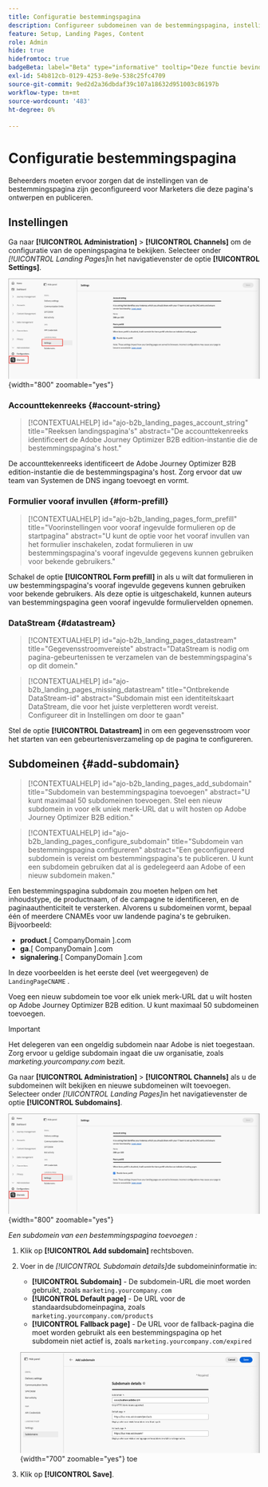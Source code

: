 ```yaml
---
title: Configuratie bestemmingspagina
description: Configureer subdomeinen van de bestemmingspagina, instellingen van de formuliervoorinvulling en gegevensstreams om publicatie van campagnewebpagina's in Journey Optimizer B2B edition mogelijk te maken.
feature: Setup, Landing Pages, Content
role: Admin
hide: true
hidefromtoc: true
badgeBeta: label="Beta" type="informative" tooltip="Deze functie bevindt zich momenteel in een beperkte bètaversie"
exl-id: 54b812cb-0129-4253-8e9e-538c25fc4709
source-git-commit: 9ed2d2a36dbdaf39c107a18632d951003c86197b
workflow-type: tm+mt
source-wordcount: '483'
ht-degree: 0%

---
```


# Configuratie bestemmingspagina

Beheerders moeten ervoor zorgen dat de instellingen van de bestemmingspagina zijn geconfigureerd voor Marketers die deze pagina&#39;s ontwerpen en publiceren.

## Instellingen

Ga naar **[!UICONTROL Administration]** > **[!UICONTROL Channels]** om de configuratie van de openingspagina te bekijken. Selecteer onder _[!UICONTROL Landing Pages]_&#x200B;in het navigatievenster de optie **[!UICONTROL Settings]**.

![ het Bestaan van pagina montages ](./assets/config-landing-pages-settings.png){width="800" zoomable="yes"}

### Accounttekenreeks {#account-string}

>[!CONTEXTUALHELP]
>id="ajo-b2b_landing_pages_account_string"
>title="Reeksen landingspagina&#39;s"
>abstract="De accounttekenreeks identificeert de Adobe Journey Optimizer B2B edition-instantie die de bestemmingspagina&#39;s host."

De accounttekenreeks identificeert de Adobe Journey Optimizer B2B edition-instantie die de bestemmingspagina&#39;s host. Zorg ervoor dat uw team van Systemen de DNS ingang toevoegt en vormt.

### Formulier vooraf invullen {#form-prefill}

>[!CONTEXTUALHELP]
>id="ajo-b2b_landing_pages_form_prefill"
>title="Voorinstellingen voor vooraf ingevulde formulieren op de startpagina"
>abstract="U kunt de optie voor het vooraf invullen van het formulier inschakelen, zodat formulieren in uw bestemmingspagina&#39;s vooraf ingevulde gegevens kunnen gebruiken voor bekende gebruikers."

Schakel de optie **[!UICONTROL Form prefill]** in als u wilt dat formulieren in uw bestemmingspagina&#39;s vooraf ingevulde gegevens kunnen gebruiken voor bekende gebruikers. Als deze optie is uitgeschakeld, kunnen auteurs van bestemmingspagina geen vooraf ingevulde formuliervelden opnemen.

### DataStream {#datastream}

>[!CONTEXTUALHELP]
>id="ajo-b2b_landing_pages_datastream"
>title="Gegevensstroomvereiste"
>abstract="DataStream is nodig om pagina-gebeurtenissen te verzamelen van de bestemmingspagina&#39;s op dit domein."

>[!CONTEXTUALHELP]
>id="ajo-b2b_landing_pages_missing_datastream"
>title="Ontbrekende DataStream-id"
>abstract="Subdomain mist een identiteitskaart DataStream, die voor het juiste verpletteren wordt vereist. Configureer dit in Instellingen om door te gaan"

Stel de optie **[!UICONTROL Datastream]** in om een gegevensstroom voor het starten van een gebeurtenisverzameling op de pagina te configureren.

## Subdomeinen {#add-subdomain}

>[!CONTEXTUALHELP]
>id="ajo-b2b_landing_pages_add_subdomain"
>title="Subdomein van bestemmingspagina toevoegen"
>abstract="U kunt maximaal 50 subdomeinen toevoegen. Stel een nieuw subdomein in voor elk uniek merk-URL dat u wilt hosten op Adobe Journey Optimizer B2B edition."

>[!CONTEXTUALHELP]
>id="ajo-b2b_landing_pages_configure_subdomain"
>title="Subdomein van bestemmingspagina configureren"
>abstract="Een geconfigureerd subdomein is vereist om bestemmingspagina&#39;s te publiceren. U kunt een subdomein gebruiken dat al is gedelegeerd aan Adobe of een nieuw subdomein maken."

Een bestemmingspagina subdomain zou moeten helpen om het inhoudstype, de productnaam, of de campagne te identificeren, en de paginaauthenticiteit te versterken. Alvorens u subdomeinen vormt, bepaal één of meerdere CNAMEs voor uw landende pagina&#39;s te gebruiken. Bijvoorbeeld:

* **product**.[ CompanyDomain ].com
* **ga**.[ CompanyDomain ].com
* **signalering**.[ CompanyDomain ].com

In deze voorbeelden is het eerste deel (vet weergegeven) de `LandingPageCNAME` .

Voeg een nieuw subdomein toe voor elk uniek merk-URL dat u wilt hosten op Adobe Journey Optimizer B2B edition. U kunt maximaal 50 subdomeinen toevoegen.

>[!IMPORTANT]
>
>Het delegeren van een ongeldig subdomein naar Adobe is niet toegestaan. Zorg ervoor u geldige subdomain ingaat die uw organisatie, zoals _marketing.yourcompany.com_ bezit.

Ga naar **[!UICONTROL Administration]** > **[!UICONTROL Channels]** als u de subdomeinen wilt bekijken en nieuwe subdomeinen wilt toevoegen. Selecteer onder _[!UICONTROL Landing Pages]_&#x200B;in het navigatievenster de optie **[!UICONTROL Subdomains]**.

![ het Bestaan van pagina subdomeinen ](./assets/config-landing-pages-settings.png){width="800" zoomable="yes"}

_Een subdomein van een bestemmingspagina toevoegen :_

1. Klik op **[!UICONTROL Add subdomain]** rechtsboven.

1. Voer in de _[!UICONTROL Subdomain details]_&#x200B;de subdomeininformatie in:

   * **[!UICONTROL Subdomain]** - De subdomein-URL die moet worden gebruikt, zoals `marketing.yourcompany.com`
   * **[!UICONTROL Default page]** - De URL voor de standaardsubdomeinpagina, zoals `marketing.yourcompany.com/products`
   * **[!UICONTROL Fallback page]** - De URL voor de fallback-pagina die moet worden gebruikt als een bestemmingspagina op het subdomein niet actief is, zoals `marketing.yourcompany.com/expired`

   ![ voeg het landen pagina subdomain ](./assets/config-landing-pages-add-subdomain.png){width="700" zoomable="yes"} toe

1. Klik op **[!UICONTROL Save]**.
